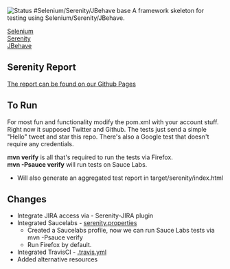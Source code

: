 ![Status](https://travis-ci.org/marek5050/selenium-serenity-jbehave-base.svg)
#Selenium/Serenity/JBehave base
A framework skeleton for testing using Selenium/Serenity/JBehave.

[Selenium](http://www.seleniumhq.org/docs/index.jsp)  
[Serenity](http://thucydides.info/docs/serenity-staging/)  
[JBehave](http://jbehave.org/)  

## Serenity Report
[The report can be found on our Github Pages](http://marek5050.github.io/static/serenity/index.html)

## To Run
For most fun and functionality modify the pom.xml with your account stuff. Right now it supposed Twitter and Github.
The tests just send a simple "Hello" tweet and star this repo. There's also a Google test that doesn't require
any credentials.

__mvn verify__  is all that's required to run the tests via Firefox.  
__mvn -Psauce verify__ will run tests on Sauce Labs.  


* Will also generate an aggregated test report in target/serenity/index.html

## Changes
+ Integrate JIRA access via - Serenity-JIRA plugin
+ Integrated Saucelabs - [serenity.properties](https://github.com/marek5050/selenium-serenity-jbehave-base/blob/master/serenity.properties)  
    + Created a Saucelabs profile, now we can run Sauce Labs tests via mvn -Psauce verify
    + Run Firefox by default.
+ Integrated TravisCI - [.travis.yml](https://github.com/marek5050/selenium-serenity-jbehave-base/blob/master/.travis.yml)
+ Added alternative resources
